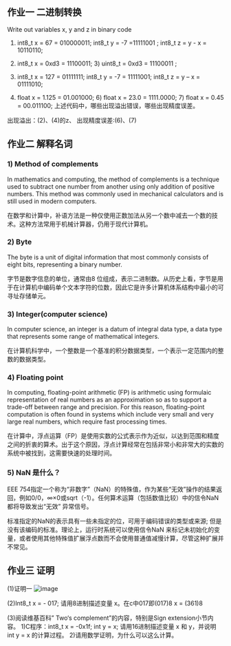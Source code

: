## 作业一  二进制转换
Write out variables  x, y and z in binary code 
1) int8_t x = 67 = 010000011;    int8_t y = -7 =11111001 ;   int8_t z = y - x = 10110110; 

2) int8_t x = 0xd3 = 11100011;    3) uint8_t = 0xd3 = 11100011 ;
4) int8_t x = 127 = 01111111;  int8_t y = -7 = 11111001;   int8_t z = y – x = 01111010;
5) float x = 1.125 = 01.001000;  6) float x = 23.0 = 1111.0000;  7) float x = 0.45 = 00.011100;
上述代码中，哪些出现溢出错误，哪些出现精度误差。

出现溢出：(2)、(4)的z、          出现精度误差:(6)、(7)
## 作业二  解释名词
### 1) Method of complements
In mathematics and computing, the method of complements is a technique used to subtract one number from another using only addition of positive numbers. This method was commonly used in mechanical calculators and is still used in modern computers.

在数学和计算中，补语方法是一种仅使用正数加法从另一个数中减去一个数的技术。这种方法常用于机械计算器，仍用于现代计算机。
### 2) Byte
The byte is a unit of digital information that most commonly consists of eight bits, representing a binary number. 

字节是数字信息的单位，通常由8 位组成，表示二进制数。从历史上看，字节是用于在计算机中编码单个文本字符的位数，因此它是许多计算机体系结构中最小的可寻址存储单元。
### 3) Integer(computer science)
In computer science, an integer is a datum of integral data type, a data type that represents some range of mathematical integers.

在计算机科学中，一个整数是一个基准的积分数据类型，一个表示一定范围内的整数的数据类型。
### 4) Floating point
In computing, floating-point arithmetic (FP) is arithmetic using formulaic representation of real numbers as an approximation so as to support a trade-off between range and precision. For this reason, floating-point computation is often found in systems which include very small and very large real numbers, which require fast processing times. 

在计算中，浮点运算（FP）是使用实数的公式表示作为近似，以达到范围和精度之间的折衷的算术。出于这个原因，浮点计算经常在包括非常小和非常大的实数的系统中被找到，这需要快速的处理时间。

### 5)  NaN 是什么？
EEE 754指定一个称为“非数字”（NaN）的特殊值，作为某些“无效”操作的结果返回，例如0/0，∞×0或sqrt（-1）。任何算术运算（包括数值比较）中的信令NaN都将导致发出“无效” 异常信号。

标准指定的NaN的表示具有一些未指定的位，可用于编码错误的类型或来源; 但是没有该编码的标准。理论上，运行时系统可以使用信令NaN 来标记未初始化的变量，或者使用其他特殊值扩展浮点数而不会使用普通值减慢计算，尽管这种扩展并不常见。

## 作业三 证明
(1)证明一
![image](http://r.photo.store.qq.com/psb?/V12BUkXq4Y4X3I/qzFq62C6.eg3GWXa0ETa6O9nEOUDaEoKO5319CNqY7s!/r/dFMBAAAAAAAA)

(2)Int8_t x = - 017; 请用8进制描述变量 x。在c中017即(017)8
x = (361)8

(3)阅读维基百科” Two‘s complement”的内容，特别是Sign extension小节内容。 1)C程序：int8_t  x = -0x1f;  int y = x;  请用16进制描述变量 x 和 y，并说明 int y = x 的计算过程。 2)请用数学证明，为什么可以这么计算。





